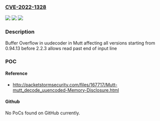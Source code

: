 ### [CVE-2022-1328](https://cve.mitre.org/cgi-bin/cvename.cgi?name=CVE-2022-1328)
![](https://img.shields.io/static/v1?label=Product&message=Mutt&color=blue)
![](https://img.shields.io/static/v1?label=Version&message=n%2Fa&color=blue)
![](https://img.shields.io/static/v1?label=Vulnerability&message=Improper%20restriction%20of%20operations%20within%20the%20bounds%20of%20a%20memory%20buffer%20in%20Mutt&color=brighgreen)

### Description

Buffer Overflow in uudecoder in Mutt affecting all versions starting from 0.94.13 before 2.2.3 allows read past end of input line

### POC

#### Reference
- http://packetstormsecurity.com/files/167717/Mutt-mutt_decode_uuencoded-Memory-Disclosure.html

#### Github
No PoCs found on GitHub currently.


